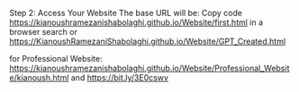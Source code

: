 Step 2: Access Your Website
The base URL will be:
Copy code
https://kianoushramezanishabolaghi.github.io/Website/first.html
in a browser search
or  
https://KianoushRamezaniShabolaghi.github.io/Website/GPT_Created.html


for Professional Website:
https://kianoushramezanishabolaghi.github.io/Website/Professional_Website/kianoush.html
and
https://bit.ly/3E0cswv

